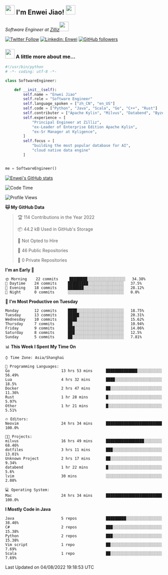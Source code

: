 <h2><img src="https://emojis.slackmojis.com/emojis/images/1531849430/4246/blob-sunglasses.gif?1531849430" width="30"/> I'm  Enwei Jiao! <img src="https://media.giphy.com/media/juBt25nT1KGys/giphy.gif" width=30> </h2>
<!-- <img align='right' src="https://media.giphy.com/media/M9gbBd9nbDrOTu1Mqx/giphy.gif" width="230"> -->
<p><em>Software Engineer at <a href="https://zilliz.com/">Zilliz</a><img src="https://media.giphy.com/media/WUlplcMpOCEmTGBtBW/giphy.gif" width="30"></em></p>

[![Twitter Follow](https://img.shields.io/twitter/follow/misteranmol?label=Follow)](https://twitter.com/intent/follow?screen_name=EnweiJiao)
[![Linkedin: Enwei](https://img.shields.io/badge/-enwei-blue?style=&logo=Linkedin&logoColor=white&link=https://www.linkedin.com/in/enwei-jiao-41192a97)](https://www.linkedin.com/in/enwei-jiao-41192a97/)
[![GitHub followers](https://img.shields.io/github/followers/jiaoew1991?label=Follow&style=social)](https://github.com/jiaoew1991)


### <img src="https://media.giphy.com/media/VgCDAzcKvsR6OM0uWg/giphy.gif" width="30"> A little more about me...  

```python
#!/usr/bin/python
# -*- coding: utf-8 -*-

class SoftwareEngineer:

    def __init__(self):
        self.name = "Enwei Jiao"
        self.role = "Software Engineer"
        self.language_spoken = ["zh_CN", "en_US"]
        self.code = ["Python", "Java", "Scala", "Go", "C++", "Rust"]
        self.contributer = ["Apache Kylin", "Milvus", "Databend", "Byzer-Lang"]
        self.experience = [
            "Principal Engineer at Zilliz",
            "ex-Leader of Enterprise Edition Apache Kylin",
            "ex-Sr Manager at Kyligence",
        ]
        self.focus = [
            "building the most popular database for AI",
            "cloud native data engine"
        ]


me = SoftwareEngineer()
```

[![Enwei's GitHub stats](https://github-readme-stats.vercel.app/api?username=jiaoew1991&count_private=true&show_icons=true)](https://github.com/jiaoew1991/jiaoew1991)

<!-- [![Top Langs](https://github-readme-stats.vercel.app/api/top-langs/?username=jiaoew1991&layout=compact)](https://github.com/jiaoew1991/jiaoew1991) -->

<!--START_SECTION:waka-->
![Code Time](http://img.shields.io/badge/Code%20Time-42%20hrs%2012%20mins-blue)

![Profile Views](http://img.shields.io/badge/Profile%20Views-93-blue)

**🐱 My GitHub Data** 

> 🏆 114 Contributions in the Year 2022
 > 
> 📦 44.2 kB Used in GitHub's Storage 
 > 
> 🚫 Not Opted to Hire
 > 
> 📜 46 Public Repositories 
 > 
> 🔑 0 Private Repositories  
 > 
**I'm an Early 🐤** 

```text
🌞 Morning    22 commits     ████████░░░░░░░░░░░░░░░░░   34.38% 
🌆 Daytime    24 commits     █████████░░░░░░░░░░░░░░░░   37.5% 
🌃 Evening    18 commits     ███████░░░░░░░░░░░░░░░░░░   28.12% 
🌙 Night      0 commits      ░░░░░░░░░░░░░░░░░░░░░░░░░   0.0%

```
📅 **I'm Most Productive on Tuesday** 

```text
Monday       12 commits     ████░░░░░░░░░░░░░░░░░░░░░   18.75% 
Tuesday      13 commits     █████░░░░░░░░░░░░░░░░░░░░   20.31% 
Wednesday    10 commits     ████░░░░░░░░░░░░░░░░░░░░░   15.62% 
Thursday     7 commits      ██░░░░░░░░░░░░░░░░░░░░░░░   10.94% 
Friday       9 commits      ███░░░░░░░░░░░░░░░░░░░░░░   14.06% 
Saturday     8 commits      ███░░░░░░░░░░░░░░░░░░░░░░   12.5% 
Sunday       5 commits      ██░░░░░░░░░░░░░░░░░░░░░░░   7.81%

```


📊 **This Week I Spent My Time On** 

```text
⌚︎ Time Zone: Asia/Shanghai

💬 Programming Languages: 
Go                       13 hrs 53 mins      ██████████████░░░░░░░░░░░   56.49% 
Lua                      4 hrs 32 mins       ████░░░░░░░░░░░░░░░░░░░░░   18.5% 
Docker                   2 hrs 47 mins       ██░░░░░░░░░░░░░░░░░░░░░░░   11.36% 
Rust                     1 hr 28 mins        █░░░░░░░░░░░░░░░░░░░░░░░░   5.97% 
Other                    1 hr 21 mins        █░░░░░░░░░░░░░░░░░░░░░░░░   5.51%

🔥 Editors: 
Neovim                   24 hrs 34 mins      █████████████████████████   100.0%

🐱‍💻 Projects: 
milvus                   16 hrs 49 mins      █████████████████░░░░░░░░   68.46% 
dotfiles                 3 hrs 11 mins       ███░░░░░░░░░░░░░░░░░░░░░░   13.01% 
Unknown Project          2 hrs 17 mins       ██░░░░░░░░░░░░░░░░░░░░░░░   9.34% 
databend                 1 hr 22 mins        █░░░░░░░░░░░░░░░░░░░░░░░░   5.6% 
lvim                     30 mins             ░░░░░░░░░░░░░░░░░░░░░░░░░   2.08%

💻 Operating System: 
Mac                      24 hrs 34 mins      █████████████████████████   100.0%

```

**I Mostly Code in Java** 

```text
Java                     5 repos             █████████░░░░░░░░░░░░░░░░   38.46% 
C#                       2 repos             ███░░░░░░░░░░░░░░░░░░░░░░   15.38% 
Python                   2 repos             ███░░░░░░░░░░░░░░░░░░░░░░   15.38% 
Vim script               1 repo              ██░░░░░░░░░░░░░░░░░░░░░░░   7.69% 
Scala                    1 repo              ██░░░░░░░░░░░░░░░░░░░░░░░   7.69%

```



 Last Updated on 04/08/2022 19:18:53 UTC
<!--END_SECTION:waka-->
